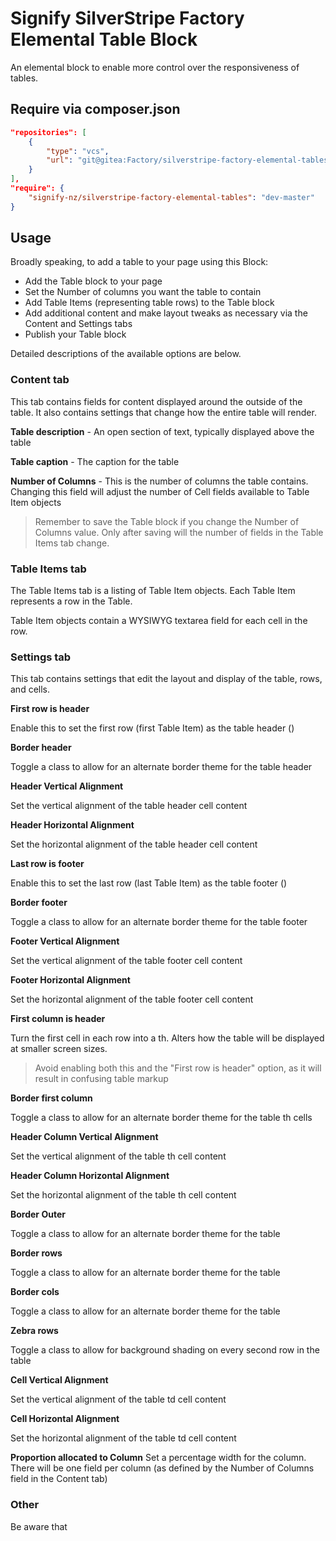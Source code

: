 # Signify SilverStripe Factory Elemental Table Block
An elemental block to enable more control over the responsiveness of tables.

## Require via composer.json
```json
"repositories": [
    {
        "type": "vcs",
        "url": "git@gitea:Factory/silverstripe-factory-elemental-tables.git"
    }
],
"require": {
    "signify-nz/silverstripe-factory-elemental-tables": "dev-master"
}
```

## Usage

Broadly speaking, to add a table to your page using this Block:
- Add the Table block to your page
- Set the Number of columns you want the table to contain
- Add Table Items (representing table rows) to the Table block
- Add additional content and make layout tweaks as necessary via the Content and Settings tabs
- Publish your Table block

Detailed descriptions of the available options are below.

### Content tab

This tab contains fields for content displayed around the outside of the table.  It also contains settings that change how the entire table will render.

**Table description** - An open section of text, typically displayed above the table

**Table caption** - The caption for the table

**Number of Columns** - This is the number of columns the table contains.  Changing this field will adjust the number of Cell fields available to Table Item objects

> Remember to save the Table block if you change the Number of Columns value.  Only after saving will the number of fields in the Table Items tab change.

### Table Items tab

The Table Items tab is a listing of Table Item objects.  Each Table Item represents a row in the Table.

Table Item objects contain a WYSIWYG textarea field for each cell in the row.

### Settings tab

This tab contains settings that edit the layout and display of the table, rows, and cells.

**First row is header**

Enable this to set the first row (first Table Item) as the table header (<thead>)

**Border header**

Toggle a class to allow for an alternate border theme for the table header

**Header Vertical Alignment**

Set the vertical alignment of the table header cell content

**Header Horizontal Alignment**

Set the horizontal alignment of the table header cell content

**Last row is footer**

Enable this to set the last row (last Table Item) as the table footer (<tfoot>)

**Border footer**

Toggle a class to allow for an alternate border theme for the table footer

**Footer Vertical Alignment**

Set the vertical alignment of the table footer cell content

**Footer Horizontal Alignment**

Set the horizontal alignment of the table footer cell content

**First column is header**

Turn the first cell in each row into a th.  Alters how the table will be displayed at smaller screen sizes.

> Avoid enabling both this and the "First row is header" option, as it will result in confusing table markup

**Border first column**

Toggle a class to allow for an alternate border theme for the table th cells

**Header Column Vertical Alignment**

Set the vertical alignment of the table th cell content

**Header Column Horizontal Alignment**

Set the horizontal alignment of the table th cell content

**Border Outer**

Toggle a class to allow for an alternate border theme for the table

**Border rows**

Toggle a class to allow for an alternate border theme for the table

**Border cols**

Toggle a class to allow for an alternate border theme for the table

**Zebra rows**

Toggle a class to allow for background shading on every second row in the table

**Cell Vertical Alignment**

Set the vertical alignment of the table td cell content

**Cell Horizontal Alignment**

Set the horizontal alignment of the table td cell content

**Proportion allocated to Column**
Set a percentage width for the column.  There will be one field per column (as defined by the Number of Columns field in the Content tab)

### Other

Be aware that 
